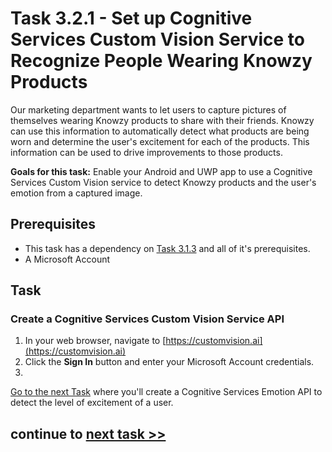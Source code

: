 # Task 3.2.1 - Set up Cognitive Services Custom Vision Service to Recognize People Wearing Knowzy Products

Our marketing department wants to let users to capture pictures of themselves wearing Knowzy products to share with their friends. Knowzy can use this information to automatically detect what products are being worn and determine the user's excitement for each of the products. This information can be used to drive improvements to those products.

**Goals for this task:** Enable your Android and UWP app to use a Cognitive Services Custom Vision service to detect Knowzy products and the user's emotion from a captured image.

## Prerequisites

* This task has a dependency on [Task 3.1.3](313_InkCanvas.md) and all of it's prerequisites.
* A Microsoft Account

## Task

### Create a Cognitive Services **Custom Vision Service** API

1. In your web browser, navigate to [https://customvision.ai](https://customvision.ai)
2. Click the **Sign In** button and enter your Microsoft Account credentials.
3. 

[Go to the next Task](313_InkCanvas.md) where you'll create a Cognitive Services Emotion API to detect the level of excitement of a user.

## continue to [next task >> ](313_InkCanvas.md)
